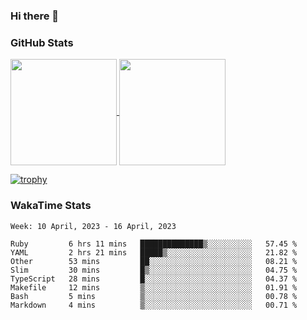 ### Hi there 👋

### GitHub Stats

<a href="https://github.com/anuraghazra/github-readme-stats">
  <img align="center" height="170px" src="https://github-readme-stats.vercel.app/api/top-langs/?username=tksfjt1024&layout=compact&count_private=true&show_icons=true&show_icons=true&theme=graywhite" />
</a>
<a href="https://github.com/anuraghazra/github-readme-stats">
  <img align="center" height="170px" src="https://github-readme-stats.vercel.app/api?username=tksfjt1024&count_private=true&show_icons=true&show_icons=true&theme=graywhite" />
</a>

[![trophy](https://github-profile-trophy.vercel.app/?username=tksfjt1024)](https://github.com/ryo-ma/github-profile-trophy)

### WakaTime Stats

<!--START_SECTION:waka-->
```text
Week: 10 April, 2023 - 16 April, 2023

Ruby         6 hrs 11 mins   ██████████████▒░░░░░░░░░░   57.45 % 
YAML         2 hrs 21 mins   █████▒░░░░░░░░░░░░░░░░░░░   21.82 % 
Other        53 mins         ██░░░░░░░░░░░░░░░░░░░░░░░   08.21 % 
Slim         30 mins         █▒░░░░░░░░░░░░░░░░░░░░░░░   04.75 % 
TypeScript   28 mins         █░░░░░░░░░░░░░░░░░░░░░░░░   04.37 % 
Makefile     12 mins         ▒░░░░░░░░░░░░░░░░░░░░░░░░   01.91 % 
Bash         5 mins          ▒░░░░░░░░░░░░░░░░░░░░░░░░   00.78 % 
Markdown     4 mins          ▒░░░░░░░░░░░░░░░░░░░░░░░░   00.71 % 
```
<!--END_SECTION:waka-->
